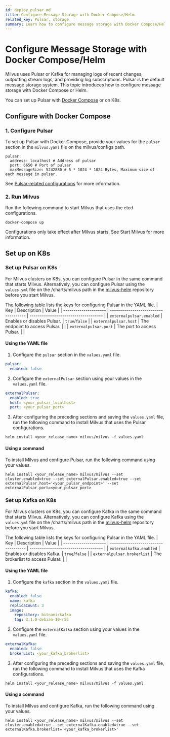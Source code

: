 ```yaml
---
id: deploy_pulsar.md
title: Configure Message Storage with Docker Compose/Helm
related_key: Pulsar, storage
summary: Learn how to configure message storage with Docker Compose/Helm
---
```


# Configure Message Storage with Docker Compose/Helm

Milvus uses Pulsar or Kafka for managing logs of recent changes, outputting stream logs, and providing log subscriptions. Pulsar is the default message storage system. This topic introduces how to configure message storage with Docker Compose or Helm.

You can set up Pulsar with [Docker Compose](https://docs.docker.com/get-started/overview/) or on K8s. 

## Configure with Docker Compose

### 1. Configure Pulsar

To set up Pulsar with Docker Compose, provide your values for the `pulsar` section in the `milvus.yaml` file on the milvus/configs path.

```
pulsar:
  address: localhost # Address of pulsar
  port: 6650 # Port of pulsar
  maxMessageSize: 5242880 # 5 * 1024 * 1024 Bytes, Maximum size of each message in pulsar.
```

See [Pulsar-related configurations](system_configuration.md#pulsar) for more information.

### 2. Run Milvus

Run the following command to start Milvus that uses the etcd configurations.

```
docker-compose up
```

<div class="alert note">Configurations only take effect after Milvus starts. See <a herf=https://milvus.io/docs/v2.0.0/install_cluster-docker.md#2-Start-Milvus>Start Milvus</a> for more information.</div>


## Set up on K8s

### Set up Pulsar on K8s

For Milvus clusters on K8s, you can configure Pulsar in the same command that starts Milvus. Alternatively, you can configure Pulsar using the <code>values.yml</code> file on the /charts/milvus path in the [milvus-helm](https://github.com/milvus-io/milvus-helm) repository before you start Milvus.

 The following table lists the keys for configuring Pulsar in the YAML file.
| Key             | Description                          | Value                                 |
| --------------------- | ------------------------------------ | ------------------------------------ |
| <code>externalpulsar.enabled</code>    | Enables or disables Pulsar.     | <code>true</code>/<code>false</code> |
| <code>externalpulsar.host</code>       | The endpoint to access Pulsar.    |                                      |
| <code>externalpulsar.port</code>       | The port to access Pulsar.     |                                      |

#### Using the YAML file

1. Configure the <code>pulsar</code> section in the <code>values.yaml</code> file.

```yaml
pulsar:
  enabled: false
```

2. Configure the <code>externalPulsar</code> section using your values in the <code>values.yaml</code> file.

```yaml
externalPulsar:
  enabled: true
  host: <your_pulsar_localhost>
  port: <your_pulsar_port>
```

3. After configuring the preceding sections and saving the <code>values.yaml</code> file, run the following command to install Milvus that uses the Pulsar configurations.

```shell
helm install <your_release_name> milvus/milvus -f values.yaml
```
#### Using a command

To install Milvus and configure Pulsar, run the following command using your values.

```shell
helm install <your_release_name> milvus/milvus --set cluster.enabled=true --set externalPulsar.enabled=true --set externalPulsar.host='<your_pulsar_endpoint>' --set externalPulsar.port=<your_pulsar_port>
```

### Set up Kafka on K8s

For Milvus clusters on K8s, you can configure Kafka in the same command that starts Milvus. Alternatively, you can configure Kafka using the <code>values.yml</code> file on the /charts/milvus path in the [milvus-helm](https://github.com/milvus-io/milvus-helm) repository before you start Milvus.

 The following table lists the keys for configuring Pulsar in the YAML file.
| Key             | Description                          | Value                                 |
| --------------------- | ------------------------------------ | ------------------------------------ |
| <code>externalkafka.enabled</code>    | Enables or disables Kafka.     | <code>true</code>/<code>false</code> |
| <code>externalpulsar.brokerlist</code>       | The brokerlist to access Pulsar.    |                                      |

#### Using the YAML file

1. Configure the <code>kafka</code> section in the <code>values.yaml</code> file.

```yaml
kafka:
  enabled: false
  name: kafka
  replicaCount: 3
  image:
    repository: bitnami/kafka
    tag: 3.1.0-debian-10-r52
```

2. Configure the <code>externalKafka</code> section using your values in the <code>values.yaml</code> file.

```yaml
externalKafka:
  enabled: false
  brokerList: <your_kafka_brokerlist>
```

3. After configuring the preceding sections and saving the <code>values.yaml</code> file, run the following command to install Milvus that uses the Kafka configurations.

```shell
helm install <your_release_name> milvus/milvus -f values.yaml
```
#### Using a command

To install Milvus and configure Kafka, run the following command using your values.

```shell
helm install <your_release_name> milvus/milvus --set cluster.enabled=true --set externalKafka.enabled=true --set externalKafka.brokerlist='<your_kafka_brokerlist>'
```
